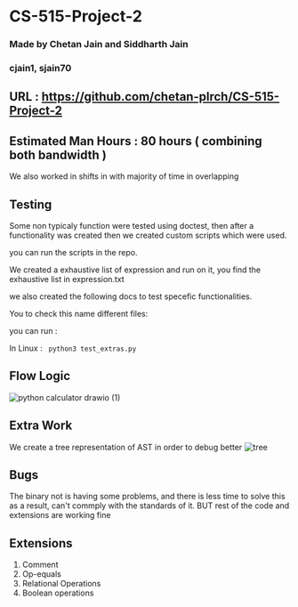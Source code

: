 # CS-515-Project-2

### Made by Chetan Jain and Siddharth Jain 

### cjain1, sjain70

## URL : https://github.com/chetan-plrch/CS-515-Project-2

## Estimated Man Hours : 80 hours ( combining both bandwidth ) 
We also worked in shifts in with majority of time in overlapping

## Testing 
Some non typicaly function were tested using doctest, then after a functionality was created then we created custom scripts which were used. 

you can run the scripts in the repo. 

We created a exhaustive list of expression and run on it, you find the exhaustive list in expression.txt 

we also created the following docs to test specefic functionalities.

You to check this name different files:

you can run :

In Linux : 
<code> python3 test_extras.py</code>

## Flow Logic

![python calculator drawio (1)](https://user-images.githubusercontent.com/22773916/232635331-b0f37285-410d-4cd0-bf60-c6f7bb21ff13.png)


## Extra Work 
We create a tree representation of AST in order to debug better
![tree](https://user-images.githubusercontent.com/22773916/232636046-85f3c09b-7dbc-465b-a5d9-c69d5e3662cb.png)




## Bugs
The binary not is having some problems, and there is less time to solve this as a result, can't commply with the standards of it. BUT rest of the code and extensions
are working fine


## Extensions
1. Comment
2. Op-equals
3. Relational Operations
4. Boolean operations
